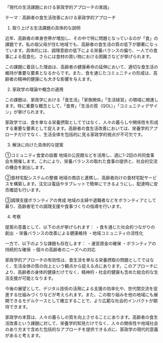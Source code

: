 「現代の生活課題における家政学的アプローチの実践」

テーマ：高齢者の食生活改善における家政学的アプローチ

1. 取り上げる生活課題の具体的な説明

近年、高齢者の単身世帯が増加し、その中で特に問題となっているのが「食」の課題です。私の祖父母が住む地域でも、高齢者の食生活の質の低下が顕著になっています。具体的には、調理意欲の低下による栄養バランスの偏り、一人での食事による孤食化、さらには食材の買い物における困難さなどが挙げられます。

この課題に着目した理由は、高齢者の健康寿命の延伸において、適切な食生活の維持が重要な要素となるからです。また、食を通じたコミュニティの形成は、高齢者の精神的健康にも大きな影響を与えます。

2. 家政学の理論や概念の適用

この課題は、家政学における「食生活」「家族関係」「生活経営」の領域に関連します。特に重要な概念として、「食育」「生活の質（QOL）」「コミュニティデザイン」が挙げられます。

家政学では、食を単なる栄養摂取としてではなく、人々の暮らしや関係性を形成する重要な要素として捉えます。高齢者の食生活改善においては、栄養学的アプローチだけでなく、生活全体を包括的に見る家政学的視点が不可欠です。

3. 解決に向けた具体的な提案

①コミュニティ食堂の設置
地域の公民館などを活用し、週に1-2回の共同食事会を開催します。これにより、栄養バランスの取れた食事の提供と、社会的交流の機会を創出します。

②食材宅配システムの整備
地域の商店と連携し、高齢者向けの食材宅配サービスを構築します。注文は電話やタブレットで簡単にできるようにし、配達時に安否確認も行います。

③調理支援ボランティアの育成
地域の主婦や退職者などをボランティアとして募り、高齢者宅での調理支援や食事づくりの指導を行います。

4. 考察

提案の意義として、以下の点が挙げられます：
・食を通じた社会的つながりの創出
・栄養バランスの改善による健康維持
・地域コミュニティの活性化

一方で、以下のような課題も存在します：
・運営資金の確保
・ボランティアの持続的な確保
・個々の高齢者のニーズへの対応

家政学的アプローチの有効性は、食生活を単なる栄養摂取の問題としてではなく、生活全体の質の向上という観点から捉える点にあります。このアプローチにより、高齢者の身体的健康だけでなく、精神的・社会的健康も含めた総合的な生活支援が可能となります。

今後の展望として、デジタル技術の活用による支援の効率化や、世代間交流を促進する仕組みづくりなどが考えられます。また、この取り組みを他の地域にも展開できるモデルケースとして確立することで、より広範な社会的インパクトが期待できます。

家政学の本質は、人々の暮らしの質を向上させることにあります。高齢者の食生活改善という課題に対して、栄養学的知見だけでなく、人々の関係性や地域社会のあり方まで含めた包括的なアプローチを提供できる点に、家政学の現代的意義があると考えます。